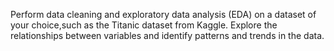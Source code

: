 Perform data cleaning and exploratory data analysis (EDA) on a dataset of your choice,such as the Titanic dataset from Kaggle. Explore the relationships between variables and identify patterns and trends in the data.
